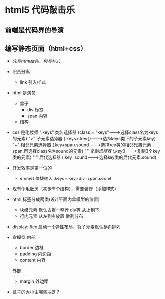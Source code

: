 # html5 代码敲击乐

## 前端是代码界的导演

## 编写静态页面（html+css）
- *先写html结构，再写样式*
- 职责分离
   - link 引入样式

- html 是演员
   - 盒子
       - div 标签
       - span 内容
   - 结构

- css 是化妆师
    ".keys" 类名选择器 (class = "keys"--->选择class名为keys的元素)
    ">" 子元素选择器 (.keys>.key{}--->选择keys类下的子元素key)
    "+" 相邻兄弟选择器 (.key+span.sound--->选择key类的相邻兄弟元素span,再选择class名为sound的元素)
    "*" 复制选择器 (.key*3--->复制3个key类的元素)
    " " 后代选择器 (.key .sound--->选择key类的后代元素.sound)

- 开发效率是第一位的
   - emmet 快捷输入
    .keys>.key>div+span.sound

- 现有个毛胚房（初步有个结构），需要装修（添加样式）

- html 标签分成两类(设计平面内盒模型的位置)
   - 块级元素 默认占据一整行 div等 从上到下
   - 行内元素 从左到右放置 做列分布

- display: flex
    启动一个弹性布局，将子元素默认横向排列

- 盒模型
    内部
   - border 边框
   - padding 内边距
   - content 内容

    外部
   - margin 外边距



- 盒子的大小由哪些决定？